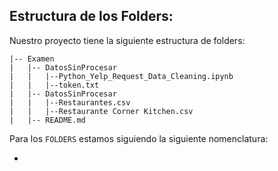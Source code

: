 
## Estructura de los Folders:

Nuestro proyecto tiene la siguiente estructura de folders:

```
|-- Examen
|   |-- DatosSinProcesar
|   |   |--Python_Yelp_Request_Data_Cleaning.ipynb
|   |   |--token.txt
|   |-- DatosSinProcesar
|   |   |--Restaurantes.csv
|   |   |--Restaurante Corner Kitchen.csv
|   |-- README.md
```
Para los ```FOLDERS``` estamos siguiendo la siguiente nomenclatura:

<ul>
  <li></li>
</ul>


